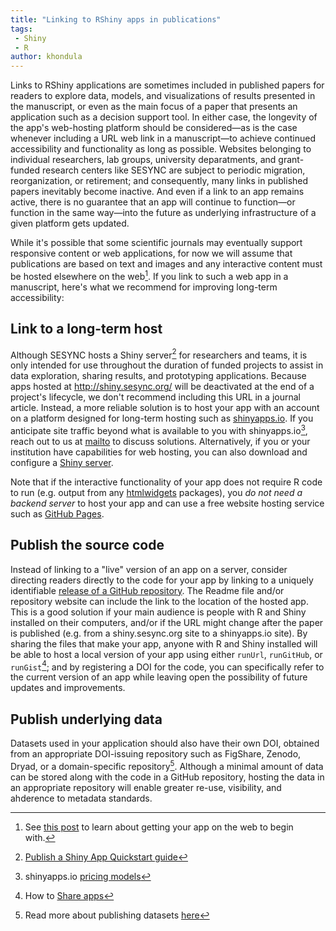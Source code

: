 ```yaml
---
title: "Linking to RShiny apps in publications"
tags:
 - Shiny
 - R
author: khondula
---
```


Links to RShiny applications are sometimes included in published papers for readers to explore data, models, and visualizations of results presented in the manuscript, or even as the main focus of a paper that presents an application such as a decision support tool. In either case, the longevity of the app's web-hosting platform should be considered&mdash;as is the case whenever including a URL web link in a manuscript&mdash;to achieve continued accessibility and functionality as long as possible. Websites belonging to individual researchers, lab groups, university deparatments, and grant-funded research centers like SESYNC are subject to periodic migration, reorganization, or retirement; and consequently, many links in published papers inevitably become inactive. And even if a link to an app remains active, there is no guarantee that an app will continue to function&mdash;or function in the same way&mdash;into the future as underlying infrastructure of a given platform gets updated.

While it's possible that some scientific journals may eventually support responsive content or web applications, for now we will assume that publications are based on text and images and any interactive content must be hosted elsewhere on the web[^1]. If you link to such a web app in a manuscript, here's what we recommend for improving long-term accessibility:

## Link to a long-term host

Although SESYNC hosts a Shiny server[^2] for researchers and teams, it is only intended for use throughout the duration of funded projects to assist in data exploration, sharing results, and prototyping applications. Because apps hosted at http://shiny.sesync.org/ will be deactivated at the end of a project's lifecycle, we don't recommend including this URL in a journal article. Instead, a more reliable solution is to host your app with an account on a platform designed for long-term hosting such as [shinyapps.io](https://docs.rstudio.com/shinyapps.io/). If you anticipate site traffic beyond what is available to you with shinyapps.io[^3], reach out to us at [mailto](mailto:cyberhelp@sesync.org) to discuss solutions. Alternatively, if you or your institution have capabilities for web hosting, you can also download and configure a [Shiny server](https://github.com/rstudio/shiny-server/blob/master/README.md). 

Note that if the interactive functionality of your app does not require R code to run (e.g. output from any [htmlwidgets](http://gallery.htmlwidgets.org/) packages), you *do not need a backend server* to host your app and can use a free website hosting service such as [GitHub Pages](https://pages.github.com/). 

## Publish the source code

Instead of linking to a "live" version of an app on a server, consider directing readers directly to the code for your app by linking to a uniquely identifiable [release of a GitHub repository](https://cyberhelp.sesync.org/blog/shiny-sharing.html). The Readme file and/or repository website can include the link to the location of the hosted app. This is a good solution if your main audience is people with R and Shiny installed on their computers, and/or if the URL might change after the paper is published (e.g. from a shiny.sesync.org site to a shinyapps.io site). By sharing the files that make your app, anyone with R and Shiny installed will be able to host a local version of your app using either `runUrl`, `runGitHub`, or `runGist`[^4]; and by registering a DOI for the code, you can specifically refer to the current version of an app while leaving open the possibility of future updates and improvements. 

## Publish underlying data

Datasets used in your application should also have their own DOI, obtained from an appropriate DOI-issuing repository such as FigShare, Zenodo, Dryad, or a domain-specific repository[^5]. Although a minimal amount of data can be stored along with the code in a GitHub repository, hosting the data in an appropriate repository will enable greater re-use, visibility, and ahderence to metadata standards. 
 

[^1]: See [this post](https://cyberhelp.sesync.org/blog/shiny-sharing.html) to learn about getting your app on the web to begin with.
[^2]: [Publish a Shiny App Quickstart guide](https://cyberhelp.sesync.org/quickstart/how-do-i-publish-a-shiny-app-on-the-sesync-server.html)
[^3]: shinyapps.io [pricing models](https://www.shinyapps.io/#pricing)
[^4]: How to [Share apps](https://shiny.rstudio.com/tutorial/written-tutorial/lesson7/)
[^5]: Read more about publishing datasets [here](https://cyberhelp.sesync.org/quickstart/sharing-data-products.html)